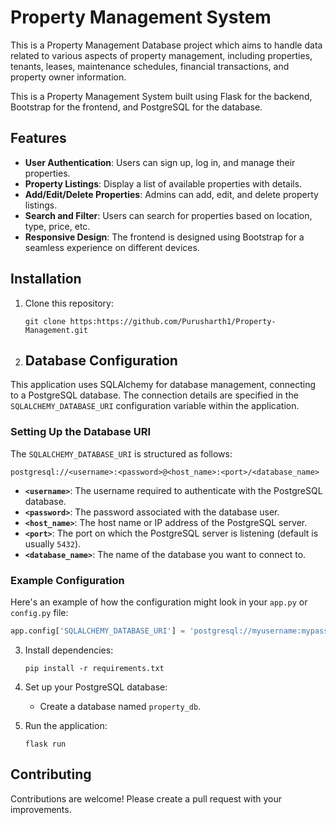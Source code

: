 # Property Management System
This is a Property Management Database project which aims to handle data related to various aspects of property management, including properties, tenants, leases, maintenance schedules, financial transactions, and property owner information.

This is a Property Management System built using Flask for the backend, Bootstrap for the frontend, and PostgreSQL for the database.

## Features

- **User Authentication**: Users can sign up, log in, and manage their properties.
- **Property Listings**: Display a list of available properties with details.
- **Add/Edit/Delete Properties**: Admins can add, edit, and delete property listings.
- **Search and Filter**: Users can search for properties based on location, type, price, etc.
- **Responsive Design**: The frontend is designed using Bootstrap for a seamless experience on different devices.

## Installation

1. Clone this repository:
   ```
   git clone https:https://github.com/Purusharth1/Property-Management.git
   ```

2. ## Database Configuration

This application uses SQLAlchemy for database management, connecting to a PostgreSQL database. The connection details are specified in the `SQLALCHEMY_DATABASE_URI` configuration variable within the application.

### Setting Up the Database URI

The `SQLALCHEMY_DATABASE_URI` is structured as follows:

```
postgresql://<username>:<password>@<host_name>:<port>/<database_name>
```

- **`<username>`**: The username required to authenticate with the PostgreSQL database.
- **`<password>`**: The password associated with the database user.
- **`<host_name>`**: The host name or IP address of the PostgreSQL server.
- **`<port>`**: The port on which the PostgreSQL server is listening (default is usually `5432`).
- **`<database_name>`**: The name of the database you want to connect to.

### Example Configuration

Here's an example of how the configuration might look in your `app.py` or `config.py` file:

```python
app.config['SQLALCHEMY_DATABASE_URI'] = 'postgresql://myusername:mypassword@localhost:5432/mydatabase'
```


3. Install dependencies:
   ```
   pip install -r requirements.txt
   ```

4. Set up your PostgreSQL database:
   - Create a database named `property_db`.

5. Run the application:
   ```
   flask run
   ```

## Contributing

Contributions are welcome! Please create a pull request with your improvements.


